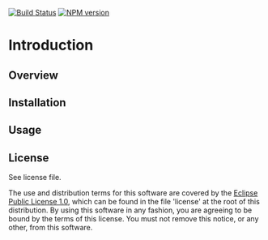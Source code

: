 [![Build Status](https://travis-ci.org/lcaballero/rstamp-new-node-intellij.svg?branch=master)](https://travis-ci.org/) [![NPM version](https://badge.fury.io/js/rstamp-new-node-intellij.svg)](http://badge.fury.io/js/rstamp-new-node-intellij)

# Introduction

## Overview

## Installation

## Usage

## License

See license file.

The use and distribution terms for this software are covered by the
[Eclipse Public License 1.0][EPL-1], which can be found in the file 'license' at the
root of this distribution. By using this software in any fashion, you are
agreeing to be bound by the terms of this license. You must not remove this
notice, or any other, from this software.


[EPL-1]: http://opensource.org/licenses/eclipse-1.0.txt

